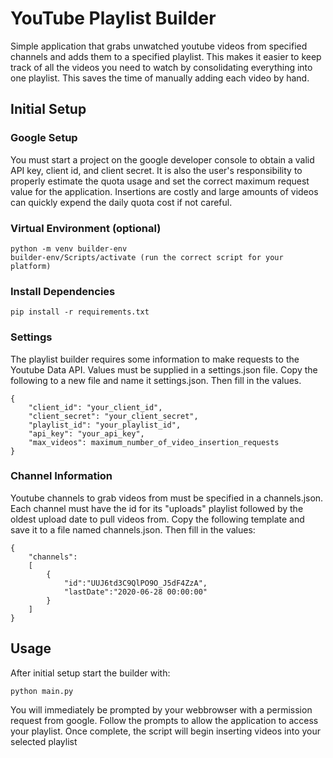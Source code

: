 # YouTube Playlist Builder
Simple application that grabs unwatched youtube videos from specified channels and adds them to a specified playlist. This makes it easier to keep track of all the videos you need to watch by consolidating everything into one playlist. This saves the time of manually adding each video by hand.

## Initial Setup

### Google Setup
You must start a project on the google developer console to obtain a valid API key, client id, and client secret. It is also the user's responsibility to properly estimate the quota usage and set the correct maximum request value for the application. Insertions are costly and large amounts of videos can quickly expend the daily quota cost if not careful.

### Virtual Environment (optional)
    python -m venv builder-env
    builder-env/Scripts/activate (run the correct script for your platform)

### Install Dependencies
    pip install -r requirements.txt

### Settings
The playlist builder requires some information to make requests to the Youtube Data API. Values must be supplied in a settings.json file. Copy the following to a new file and name it settings.json. Then fill in the values.

    {
        "client_id": "your_client_id",
        "client_secret": "your_client_secret",
        "playlist_id": "your_playlist_id",
        "api_key": "your_api_key",
        "max_videos": maximum_number_of_video_insertion_requests
    }

### Channel Information
Youtube channels to grab videos from must be specified in a channels.json. Each channel must have the id for its "uploads" playlist followed by the oldest upload date to pull videos from. Copy the following template and save it to a file named channels.json. Then fill in the values:

    {
        "channels":
        [
            {
                "id":"UUJ6td3C9QlPO9O_J5dF4ZzA",
                "lastDate":"2020-06-28 00:00:00"
            }
        ]
    }

## Usage
After initial setup start the builder with:

    python main.py

You will immediately be prompted by your webbrowser with a permission request from google. Follow the prompts to allow
the application to access your playlist. Once complete, the script will begin inserting videos into your selected playlist